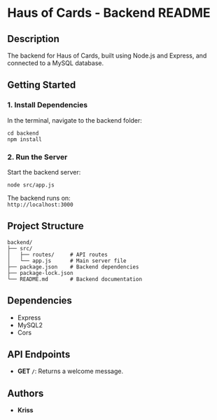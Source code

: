 # Haus of Cards - Backend README

## Description

The backend for Haus of Cards, built using Node.js and Express, and connected to a MySQL database.

## Getting Started

### 1. Install Dependencies

In the terminal, navigate to the backend folder:

```
cd backend
npm install
```

### 2. Run the Server

Start the backend server:

```
node src/app.js
```

The backend runs on:  
`http://localhost:3000`

## Project Structure

```
backend/
├── src/
│   ├── routes/     # API routes
│   └── app.js      # Main server file
├── package.json    # Backend dependencies
├── package-lock.json
└── README.md       # Backend documentation
```

## Dependencies

- Express
- MySQL2
- Cors

## API Endpoints

- **GET `/`**: Returns a welcome message.

## Authors

- **Kriss**
